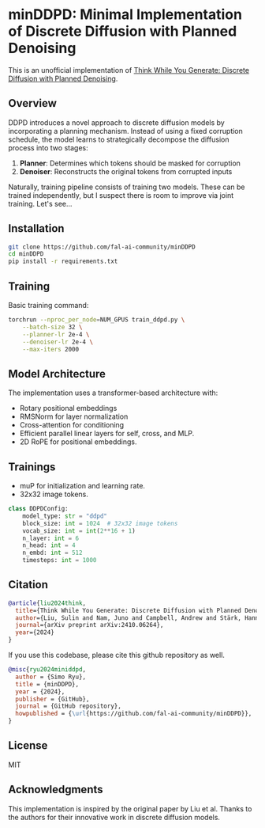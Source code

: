 
# minDDPD: Minimal Implementation of Discrete Diffusion with Planned Denoising

This is an unofficial implementation of [Think While You Generate: Discrete Diffusion with Planned Denoising](https://arxiv.org/abs/2410.06264).

## Overview

DDPD introduces a novel approach to discrete diffusion models by incorporating a planning mechanism. Instead of using a fixed corruption schedule, the model learns to strategically decompose the diffusion process into two stages:

1. **Planner**: Determines which tokens should be masked for corruption
2. **Denoiser**: Reconstructs the original tokens from corrupted inputs

Naturally, training pipeline consists of training two models. These can be trained independently, but I suspect there is room to improve via joint training. Let's see...

## Installation

```bash
git clone https://github.com/fal-ai-community/minDDPD
cd minDDPD
pip install -r requirements.txt
```

## Training

Basic training command:
```bash
torchrun --nproc_per_node=NUM_GPUS train_ddpd.py \
    --batch-size 32 \
    --planner-lr 2e-4 \
    --denoiser-lr 2e-4 \
    --max-iters 2000
```

## Model Architecture

The implementation uses a transformer-based architecture with:
- Rotary positional embeddings
- RMSNorm for layer normalization
- Cross-attention for conditioning
- Efficient parallel linear layers for self, cross, and MLP.
- 2D RoPE for positional embeddings.

## Trainings

- muP for initialization and learning rate.
- 32x32 image tokens.


```python
class DDPDConfig:
    model_type: str = "ddpd"
    block_size: int = 1024  # 32x32 image tokens
    vocab_size: int = int(2**16 + 1)
    n_layer: int = 6
    n_head: int = 4
    n_embd: int = 512
    timesteps: int = 1000
```

## Citation

```bibtex
@article{liu2024think,
  title={Think While You Generate: Discrete Diffusion with Planned Denoising},
  author={Liu, Sulin and Nam, Juno and Campbell, Andrew and Stärk, Hannes and Xu, Yilun and Jaakkola, Tommi and Gómez-Bombarelli, Rafael},
  journal={arXiv preprint arXiv:2410.06264},
  year={2024}
}
```

If you use this codebase, please cite this github repository as well.

```bibtex
@misc{ryu2024miniddpd,
  author = {Simo Ryu},
  title = {minDDPD},
  year = {2024},
  publisher = {GitHub},
  journal = {GitHub repository},
  howpublished = {\url{https://github.com/fal-ai-community/minDDPD}},
}
```

## License

MIT

## Acknowledgments

This implementation is inspired by the original paper by Liu et al. Thanks to the authors for their innovative work in discrete diffusion models.
